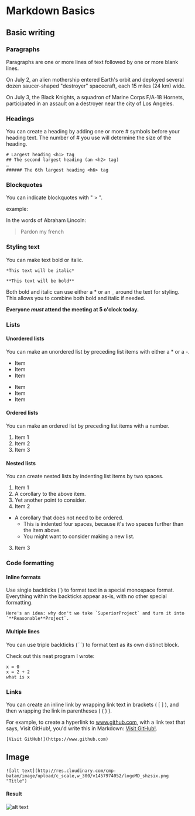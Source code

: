# Markdown Basics

## Basic writing

### Paragraphs

Paragraphs are one or more lines of text followed by one or more blank lines.

On July 2, an alien mothership entered Earth's orbit and deployed several dozen saucer-shaped "destroyer" spacecraft, each 15 miles (24 km) wide.

On July 3, the Black Knights, a squadron of Marine Corps F/A-18 Hornets, participated in an assault on a destroyer near the city of Los Angeles.

### Headings

You can create a heading by adding one or more # symbols before your heading text. The number of # you use will determine the size of the heading.

	# Largest heading <h1> tag
	## The second largest heading (an <h2> tag)
	…
	###### The 6th largest heading <h6> tag

### Blockquotes

You can indicate blockquotes with " > ".

example: 

In the words of Abraham Lincoln:

> Pardon my french

### Styling text

You can make text bold or italic.

	*This text will be italic*

	**This text will be bold**

Both bold and italic can use either a * or an _ around the text for styling. This allows you to combine both bold and italic if needed.

**Everyone _must_ attend the meeting at 5 o'clock today.**

### Lists

#### Unordered lists

You can make an unordered list by preceding list items with either a * or a -.

* Item
* Item
* Item

- Item
- Item
- Item

#### Ordered lists

You can make an ordered list by preceding list items with a number.

1. Item 1
2. Item 2
3. Item 3

#### Nested lists

You can create nested lists by indenting list items by two spaces.

1. Item 1
  1. A corollary to the above item.
  2. Yet another point to consider.
2. Item 2
  * A corollary that does not need to be ordered.
    * This is indented four spaces, because it's two spaces further than the item above.
    * You might want to consider making a new list.
3. Item 3

### Code formatting

#### Inline formats

Use single backticks (`) to format text in a special monospace format. Everything within the backticks appear as-is, with no other special formatting.

	Here's an idea: why don't we take `SuperiorProject` and turn it into `**Reasonable**Project`.

#### Multiple lines

You can use triple backticks (```) to format text as its own distinct block.

Check out this neat program I wrote:

```
x = 0
x = 2 + 2
what is x
```
### Links

You can create an inline link by wrapping link text in brackets ( [ ] ), and then wrapping the link in parentheses ( ( ) ).

For example, to create a hyperlink to www.github.com, with a link text that says, Visit GitHub!, you'd write this in Markdown: [Visit GitHub!](https://www.github.com).

	[Visit GitHub!](https://www.github.com)

## Image

	![alt text](http://res.cloudinary.com/cmp-batam/image/upload/c_scale,w_300/v1457974052/logoMD_shzsix.png "Title")

#### Result	

![alt text](http://res.cloudinary.com/cmp-batam/image/upload/c_scale,w_300/v1457974052/logoMD_shzsix.png "Title")


